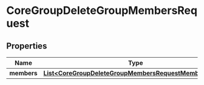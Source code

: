 

# CoreGroupDeleteGroupMembersRequest


## Properties

| Name | Type | Description | Notes |
|------------ | ------------- | ------------- | -------------|
|**members** | [**List&lt;CoreGroupDeleteGroupMembersRequestMembersInner&gt;**](CoreGroupDeleteGroupMembersRequestMembersInner.md) |  |  |



